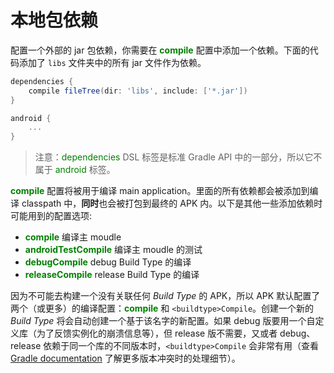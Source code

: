 # 本地包依赖

配置一个外部的 jar 包依赖，你需要在 **<font color='green'>compile</font>** 配置中添加一个依赖。下面的代码添加了 `libs` 文件夹中的所有 jar 文件作为依赖。

``` Groovy
dependencies {
    compile fileTree(dir: 'libs', include: ['*.jar'])
}

android {
    ...
}
```

> 注意：<font color='green'>dependencies</font> DSL 标签是标准 Gradle API 中的一部分，所以它不属于 <font color='green'>android</font> 标签。

**<font color='green'>compile</font>** 配置将被用于编译 main application。里面的所有依赖都会被添加到编译 classpath 中，**同时**也会被打包到最终的 APK 内。以下是其他一些添加依赖时可能用到的配置选项:

* **<font color='green'>compile</font>** 编译主 moudle
* **<font color='green'>androidTestCompile</font>** 编译主 moudle 的测试
* **<font color='green'>debugCompile</font>** debug  Build Type 的编译
* **<font color='green'>releaseCompile</font>** release Build Type 的编译

因为不可能去构建一个没有关联任何 *Build Type* 的 APK，所以 APK 默认配置了两个（或更多）的编译配置：**<font color='green'>compile</font>** 和  `<buildtype>Compile`。创建一个新的 *Build Type* 将会自动创建一个基于该名字的新配置。如果 debug 版要用一个自定义库（为了反馈实例化的崩溃信息等），但 release 版不需要，又或者 debug、release 依赖于同一个库的不同版本时，`<buildtype>Compile` 会非常有用（查看 [Gradle documentation][1] 了解更多版本冲突时的处理细节）。

[1]: https://docs.gradle.org/current/userguide/dependency_management.html#sub:version_conflicts


